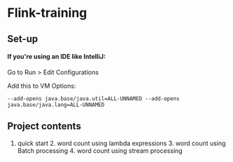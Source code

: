 # Flink-training

## Set-up

#### If you're using an IDE like IntelliJ:

Go to Run > Edit Configurations

Add this to VM Options:

    --add-opens java.base/java.util=ALL-UNNAMED --add-opens java.base/java.lang=ALL-UNNAMED


## Project contents
1. quick start
   2. word count using lambda expressions
   3. word count using Batch processing
   4. word count using stream processing